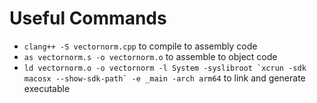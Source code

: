 # Useful Commands

- `clang++ -S vectornorm.cpp` to compile to assembly code
- `as vectornorm.s -o vectornorm.o` to assemble to object code
- `` ld vectornorm.o -o vectornorm -l System -syslibroot `xcrun -sdk macosx --show-sdk-path` -e _main -arch arm64 `` to link and generate executable

